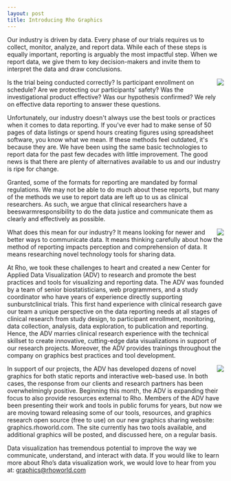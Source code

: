 ```yaml
---
layout: post
title: Introducing Rho Graphics
---
```


Our industry is driven by data. Every phase of our trials requires us to collect, monitor, analyze, and report data. While each of these steps is equally important, reporting is arguably the most impactful step. When we report data, we give them to key decision-makers and invite them to interpret the data and draw conclusions.
 
 <img src="{{ site.baseurl }}/images/beeswarm.png" align="right" /> Is the trial being conducted correctly? Is participant enrollment on schedule? Are we protecting our participants' safety? Was the investigational product effective? Was our hypothesis confirmed? We rely on effective data reporting to answer these questions.
 
 Unfortunately, our industry doesn't always use the best tools or practices when it comes to data reporting. If you've ever had to make sense of 50 pages of data listings or spend hours creating figures using spreadsheet software, you know what we mean. If these methods feel outdated, it's because they are. We have been using the same basic technologies to report data for the past few decades with little improvement. The good news is that there are plenty of alternatives available to us and our industry is ripe for change.
 
Granted, some of the formats for reporting are mandated by formal regulations. We may not be able to do much about these reports, but many of the methods we use to report data are left up to us as clinical researchers. As such, we argue that clinical researchers have a  beeswarmresponsibility to do the data justice and communicate them as clearly and effectively as possible.

 <img src="{{ site.baseurl }}/images/sunburst.png" align="right" /> What does this mean for our industry? It means looking for newer and better ways to communicate data. It means thinking carefully about how the method of reporting impacts perception and comprehension of data. It means researching novel technology tools for sharing data. 
 
At Rho, we took these challenges to heart and created a new Center for Applied Data Visualization (ADV) to research and promote the best practices and tools for visualizing and reporting data. The ADV was founded by a team of senior biostatisticians, web programmers, and a study coordinator who have years of experience directly supporting  sunburstclinical trials. This first hand experience with clinical research gave our team a unique perspective on the data reporting needs at all stages of clinical research from study design, to participant enrollment, monitoring, data collection, analysis, data exploration, to publication and reporting. Hence, the ADV marries clinical research experience with the technical skillset to create innovative, cutting-edge data visualizations in support of our research projects. Moreover, the ADV provides trainings throughout the company on graphics best practices and tool development.
 
 <img src="{{ site.baseurl }}/images/scatter.png" align="right" />  In support of our projects, the ADV has developed dozens of novel graphics for both static reports and interactive web-based use. In both cases, the response from our clients and research partners has been overwhelmingly positive. Beginning this month, the ADV is expanding their focus to also provide resources external to Rho. Members of the ADV have been presenting their work and tools in public forums for years, but now we are moving toward releasing some of our tools, resources, and graphics research open source (free to use) on our new graphics sharing website: graphics.rhoworld.com. The site currently has two tools available, and additional graphics will be posted, and discussed here, on a regular basis. 

Data visualization has tremendous potential to improve the way we communicate, understand, and interact with data. If you would like to learn more about Rho’s data visualization work, we would love to hear from you at: graphics@rhoworld.com
